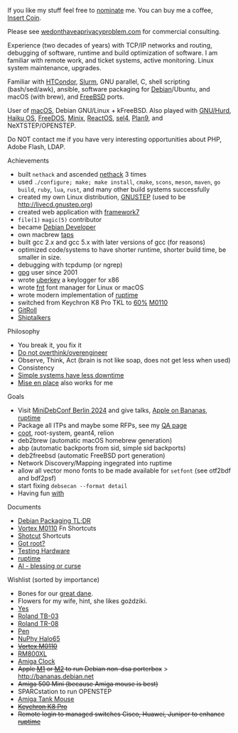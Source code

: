 If you like my stuff feel free to [nominate](https://stars.github.com/nominate) me. You can buy me a coffee, [Insert Coin](https://www.buymeacoffee.com/alexmy).

Please see [wedonthaveaprivacyproblem.com](https://github.com/wedonthaveaprivacyproblem/) for commercial consulting.

Experience (two decades of years) with TCP/IP networks and routing, debugging of software, runtime and build optimization of software. I am familiar with remote work, and ticket systems, active monitoring. Linux system maintenance, upgrades.

Familiar with [HTCondor](https://htcondor.org), [Slurm](https://slurm.schedmd.com), GNU parallel, C, shell scripting (bash/sed/awk), ansible, software packaging for [Debian](https://debian.org)/Ubuntu, and macOS (with brew), and [FreeBSD](https://freebsd.org) ports.

User of [macOS](https://next.com), Debian GNU/Linux + kFreeBSD. Also played with [GNU/Hurd](https://www.debian.org/ports/hurd/), [Haiku OS](https://www.haiku-os.org), [FreeDOS](https://www.freedos.org), [Minix](https://www.minix3.org), [ReactOS](https://reactos.org), [sel4](https://sel4.systems/), [Plan9](https://9p.io/plan9/), and NeXTSTEP/OPENSTEP.

Do NOT contact me if you have very interesting opportunities about PHP, Adobe Flash, LDAP.

Achievements
- built `nethack` and ascended [nethack](https://github.com/alexmyczko/nethack) 3 times
- used `./configure; make; make install`, `cmake`, `scons`, `meson`, `maven`, `go build`, `ruby`, `lua`, `rust`, and many other build systems successfully
- created my own Linux distribution, [GNUSTEP](https://aiei.ch/gnustep) (used to be http://livecd.gnustep.org)
- created web application with [framework7](https://framework7.io)
- `file(1)` `magic(5)` contributor
- became [Debian Developer](https://qa.debian.org/developer.php?login=tar@debian.org)
- own macbrew [taps](https://github.com/alexmyczko/homebrew-mac)
- built gcc 2.x and gcc 5.x with later versions of gcc (for reasons)
- optimized code/systems to have shorter runtime, shorter build time, be smaller in size.
- debugging with tcpdump (or ngrep)
- [gpg](https://db.debian.org/fetchkey.cgi?fingerprint=B60A1BF363DC1319FF0A8E89116852BCDF7515C0) user since 2001
- wrote [uberkey](https://github.com/alexmyczko/uberkey) a keylogger for x86
- wrote [fnt](https://github.com/alexmyczko/fnt) font manager for Linux or macOS
- wrote modern implementation of [ruptime](https://github.com/alexmyczko/ruptime)
- switched from Keychron K8 Pro TKL to [60%](https://www.reddit.com/r/MechanicalKeyboards/comments/1b2i0k1/m0110_with_tank/) [M0110](https://github.com/alexmyczko/autoexec.bat/blob/master/Documents/m0110.md)
- [GitRoll](https://gitroll.io/profile/uaSepoTD0VxNQbhD8hRzeYneXwNn2)
- [Shiptalkers](https://shiptalkers.dev/compare?github=alexmyczko&twitter=aieidotch)

Philosophy
- You break it, you fix it
- [Do not overthink/overengineer](https://github.com/kelseyhightower/nocode)
- Observe, Think, Act (brain is not like soap, does not get less when used)
- Consistency
- [Simple systems have less downtime](https://www.gkogan.co/blog/simple-systems/)
- [Mise en place](https://en.wikipedia.org/wiki/Mise_en_place) also works for me

Goals
- Visit [MiniDebConf Berlin 2024](https://wiki.debian.org/DebianEvents/de/2024/MiniDebconfBerlin) and give talks, [Apple on Bananas](https://github.com/alexmyczko/autoexec.bat/blob/master/Documents/bananas.md), [ruptime](https://github.com/alexmyczko/autoexec.bat/blob/master/Documents/ruptime.key)
- Package all ITPs and maybe some RFPs, see my [QA page](https://qa.debian.org/developer.php?login=gurkan%40phys.ethz.ch)
- [coot](https://packages.debian.org/coot), root-system, geant4, relion
- deb2brew (automatic macOS homebrew generation)
- abp (automatic backports from sid, simple sid backports)
- deb2freebsd (automatic FreeBSD port generation)
- Network Discovery/Mapping ingegrated into ruptime
- allow all vector mono fonts to be made available for `setfont` (see otf2bdf and bdf2psf)
- start fixing `debsecan --format detail`
- Having fun [with](https://www.zazzle.ch/mbr/238224177574007497/likes?rf=238224177574007497)

Documents
- [Debian Packaging TL;DR](https://github.com/alexmyczko/autoexec.bat/blob/master/Documents/debian-packaging.md)
- [Vortex M0110](https://github.com/alexmyczko/autoexec.bat/blob/master/Documents/m0110.md) Fn Shortcuts
- [Shotcut](https://github.com/alexmyczko/autoexec.bat/blob/master/Documents/shotcut.md) Shortcuts
- [Got root?](https://github.com/alexmyczko/autoexec.bat/blob/master/Documents/got-root.md)
- [Testing Hardware](https://github.com/alexmyczko/autoexec.bat/blob/master/Documents/hardware.md)
- [ruptime](https://github.com/alexmyczko/autoexec.bat/blob/master/Documents/ruptime.pdf)
- [AI - blessing or curse](https://github.com/alexmyczko/autoexec.bat/blob/master/Documents/ai.pdf)

Wishlist (sorted by importance)
- Bones for our [great dane](https://www.flickr.com/photos/aiei/34397165464/).
- Flowers for my wife, hint, she likes goździki.
- [Yes](https://mykeyboard.eu/catalogue/modern-m0110-keyboard-kit_639/)
- [Roland TB-03](https://www.digitec.ch/de/s1/product/roland-tb-03-synthesizer-12811472?supplier=406802&utm_source=google&utm_medium=cpc&utm_campaign=PROD_CH_PMAX_CSS_Cluster_5&campaignid=20384870329&adgroupid=&adid=&dgCidg=CjwKCAjw_e2wBhAEEiwAyFFFo8M0z_FRuv3G5P5bDgVwALVCaJ17QRUKzJNfWtAadhDmw2XcOpPJWRoCYjMQAvD_BwE&gad_source=1&gclid=CjwKCAjw_e2wBhAEEiwAyFFFo8M0z_FRuv3G5P5bDgVwALVCaJ17QRUKzJNfWtAadhDmw2XcOpPJWRoCYjMQAvD_BwE&gclsrc=aw.ds)
- [Roland TR-08](https://www.digitec.ch/de/s1/product/roland-tr-08-groovebox-midi-controller-12826452?ip=tr-08)
- [Pen](https://www.galaxus.ch/en/s12/product/caran-dache-849-popline-orange-pens-5608696)
- [NuPhy Halo65](https://nuphy.com/apps/wishlist/65ec733a16c406dafe64dc6d)
- ~~[Vortex M0110](https://vortexgear.store/products/m0110-qmk-via-vial-version?variant=43156282998947)~~
- [RM800XL](https://revive-machines.com/index-en.html)
- [Amiga Clock](https://retrofied.uk/products/amiga-workbench-small-desktop-wall-clock)
- ~~Apple [M1](https://www.apple.com/ch-de-edu/shop/buy-mac/mac-mini/apple-m2-chip-mit-8-core-cpu-und-10-core-gpu-256gb) or [M2](https://www.apple.com/ch-de-edu/shop/buy-mac/mac-studio/12-core-cpu-30-core-gpu-16-core-neural-engine-32-gb-arbeitsspeicher-512gb) to run Debian non-dsa porterbox~~ > http://bananas.debian.net
- ~~Amiga 500 Mini (because Amiga mouse is best)~~
- SPARCstation to run OPENSTEP
- [Amiga Tank Mouse](https://www.ebay.de/itm/125915566672?chn=ps&_ul=DE&norover=1&mkevt=1&mkrid=707-168914-925416-0&mkcid=2&itemid=125915566672&targetid=293946777986&device=m&mktype=pla&googleloc=1003297&poi=&campaignid=20357221430&mkgroupid=146340207970&rlsatarget=pla-293946777986&abcId=&merchantid=7364532&gad_source=1&gclid=CjwKCAjw0YGyBhByEiwAQmBEWjQ1pi11cgBH8Xqhi05NOrg9q8f2nKil_MmwGFyuHdrtBbFI_xRtZxoC51UQAvD_BwE)
- ~~[Keychron K8 Pro](https://www.digitec.ch/de/s1/product/keychron-k8-pro-us-kabelgebunden-kabellos-tastatur-22670050?ip=keychron+k8+pro)~~
- ~~Remote login to managed switches Cisco, Huawei, Juniper to enhance [ruptime](https://github.com/alexmyczko/ruptime)~~

<!--
![Metrics](https://metrics.lecoq.io/alexmyczko?template=classic&repositories.forks=true&base.metadata=0&lines=1&achievements=1&achievements.threshold=C&achievements.secrets=true&achievements.display=compact&achievements.limit=0&config.timezone=Europe%2FZurich)

Something went wrong bananas!
![Alex's github stats](https://github-readme-stats.vercel.app/api?username=alexmyczko&show_icons=true&theme=graywhite)

[![Top Langs](https://github-readme-stats.vercel.app/api/top-langs/?username=alexmyczko&layout=compact)](https://github.com/anuraghazra/github-readme-stats)
-->

